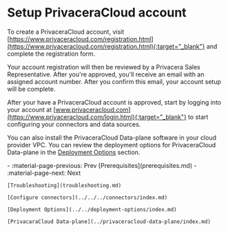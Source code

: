 # Setup PrivaceraCloud account

To create a PrivaceraCloud account, visit
[https://www.privaceracloud.com/registration.html](https://www.privaceracloud.com/registration.html){:target="_blank"} and complete the
registration form.

Your account registration will then be reviewed by a Privacera Sales
Representative. After you're approved, you'll receive an email with an assigned
account number. After you confirm this email, your account setup will be
complete.

After your have a PrivaceraCloud account is approved, start by logging into your account
at [www.privaceracloud.com](https://www.privaceracloud.com/login.html){:target="_blank"} to start configuring your connectors and data sources.

You can also install the PrivaceraCloud Data-plane software in your cloud provider VPC. You can review
the deployment options for PrivaceraCloud Data-plane in the [Deployment Options](../../deployment-options/index.md) section.

<div class="grid cards" markdown>
-   :material-page-previous: Prev [Prerequisites](prerequisites.md)
-   :material-page-next: Next

    [Troubleshooting](troubleshooting.md)

    [Configure connectors](../../../connectors/index.md)
    
    [Deployment Options](../../deployment-options/index.md)

    [PrivacaraCloud Data-plane](../privaceracloud-data-plane/index.md)
    
</div>
